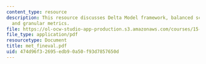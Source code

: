 ```yaml
---
content_type: resource
description: This resource discusses Delta Model framework, balanced scorecards, budget,
  and granular metrics.
file: https://ol-ocw-studio-app-production.s3.amazonaws.com/courses/15-904-strategic-management-ii-fall-2005/474d96f32695edb90a50f93d7857650d_met_fineval.pdf
file_type: application/pdf
resourcetype: Document
title: met_fineval.pdf
uid: 474d96f3-2695-edb9-0a50-f93d7857650d
---
```

